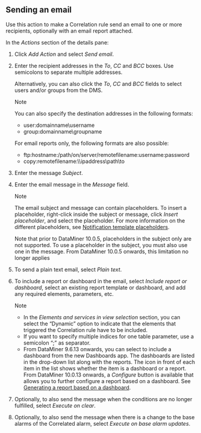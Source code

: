 ## Sending an email

Use this action to make a Correlation rule send an email to one or more recipients, optionally with an email report attached.

In the *Actions* section of the details pane:

1. Click *Add Action* and select *Send email*.

2. Enter the recipient addresses in the *To*, *CC* and *BCC* boxes. Use semicolons to separate multiple addresses.

    Alternatively, you can also click the *To*, *CC* and *BCC* fields to select users and/or groups from the DMS.

    > [!NOTE]
    > You can also specify the destination addresses in the following formats:
    > -  user:domainname\\username
    > -  group:domainname\\groupname
    >
    > For email reports only, the following formats are also possible:
    > -  ftp:hostname:/path/on/server/remotefilename:username:password
    > -  copy:remotefilename:\\\\ipaddress\\path\\to

3. Enter the message *Subject*.

4. Enter the email message in the *Message* field.

    > [!NOTE]
    > The email subject and message can contain placeholders. To insert a placeholder, right-click inside the subject or message, click *Insert placeholder*, and select the placeholder. For more information on the different placeholders, see [Notification template placeholders](../../part_3/security/Customizing_the_layout_of_notification_messages.md#notification-template-placeholders).
    >
    > Note that prior to DataMiner 10.0.5, placeholders in the subject only are not supported. To use a placeholder in the subject, you must also use one in the message. From DataMiner 10.0.5 onwards, this limitation no longer applies

5. To send a plain text email, select *Plain text*.

6. To include a report or dashboard in the email, select *Include report or dashboard*, select an existing report template or dashboard, and add any required elements, parameters, etc.

    > [!NOTE]
    > -  In the *Elements and services in view selection* section, you can select the “Dynamic” option to indicate that the elements that triggered the Correlation rule have to be included.
    > -  If you want to specify multiple indices for one table parameter, use a semicolon “;” as separator.
    > -  From DataMiner 9.6.13 onwards, you can select to include a dashboard from the new Dashboards app. The dashboards are listed in the drop-down list along with the reports. The icon in front of each item in the list shows whether the item is a dashboard or a report. From DataMiner 10.0.13 onwards, a *Configure* button is available that allows you to further configure a report based on a dashboard. See [Generating a report based on a dashboard](../newR_D/Generating_a_report_based_on_a_dashboard.md).

7. Optionally, to also send the message when the conditions are no longer fulfilled, select *Execute on clear*.

8. Optionally, to also send the message when there is a change to the base alarms of the Correlated alarm, select *Execute on base alarm updates*.
